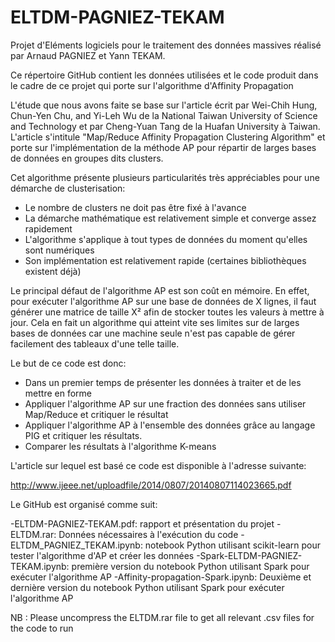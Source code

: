 # ELTDM-PAGNIEZ-TEKAM
Projet d'Eléments logiciels pour le traitement des données massives réalisé par Arnaud PAGNIEZ et Yann TEKAM.

Ce répertoire GitHub contient les données utilisées et le code produit dans le cadre de ce projet qui porte sur l'algorithme d'Affinity Propagation

L'étude que nous avons faite se base sur l'article écrit par Wei-Chih Hung, Chun-Yen Chu, and Yi-Leh Wu de la National Taiwan University of Science and Technology et par Cheng-Yuan Tang de la Huafan University à Taiwan. L'article s'intitule "Map/Reduce Affinity Propagation Clustering Algorithm" et porte sur l'implémentation de la méthode AP pour répartir de larges bases de données en groupes dits clusters. 

Cet algorithme présente plusieurs particularités très appréciables pour une démarche de clusterisation: 

- Le nombre de clusters ne doit pas être fixé à l'avance 
- La démarche mathématique est relativement simple et converge assez rapidement
- L'algorithme s'applique à tout types de données du moment qu'elles sont numériques
- Son implémentation est relativement rapide (certaines bibliothèques existent déjà)

Le principal défaut de l'algorithme AP est son coût en mémoire. En effet, pour exécuter l'algorithme AP sur une base de données de X lignes, il faut générer une matrice de taille X² afin de stocker toutes les valeurs à mettre à jour. Cela en fait un algorithme qui atteint vite ses limites sur de larges bases de données car une machine seule n'est pas capable de gérer facilement des tableaux d'une telle taille. 

Le but de ce code est donc: 

- Dans un premier temps de présenter les données à traiter et de les mettre en forme
- Appliquer l'algorithme AP sur une fraction des données sans utiliser Map/Reduce et critiquer le résultat
- Appliquer l'algorithme AP à l'ensemble des données grâce au langage PIG et critiquer les résultats.
- Comparer les résultats à l'algorithme K-means

L'article sur lequel est basé ce code est disponible à l'adresse suivante:

http://www.ijeee.net/uploadfile/2014/0807/20140807114023665.pdf

Le GitHub est organisé comme suit:

-ELTDM-PAGNIEZ-TEKAM.pdf: rapport et présentation du projet
-ELTDM.rar: Données nécessaires à l'exécution du code
-ELTDM_PAGNIEZ_TEKAM.ipynb: notebook Python utilisant scikit-learn pour tester l'algorithme d'AP et créer les données
-Spark-ELTDM-PAGNIEZ-TEKAM.ipynb: première version du notebook Python utilisant Spark pour exécuter l'algorithme AP
-Affinity-propagation-Spark.ipynb: Deuxième et dernière version du notebook Python utilisant Spark pour exécuter l'algorithme AP

NB : Please uncompress the ELTDM.rar file to get all relevant .csv files for the code to run
